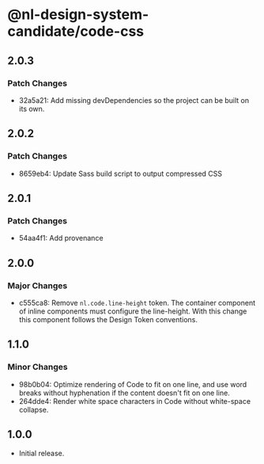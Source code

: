 # @nl-design-system-candidate/code-css

## 2.0.3

### Patch Changes

- 32a5a21: Add missing devDependencies so the project can be built on its own.

## 2.0.2

### Patch Changes

- 8659eb4: Update Sass build script to output compressed CSS

## 2.0.1

### Patch Changes

- 54aa4f1: Add provenance

## 2.0.0

### Major Changes

- c555ca8: Remove `nl.code.line-height` token. The container component of inline components must configure the line-height. With this change this component follows the Design Token conventions.

## 1.1.0

### Minor Changes

- 98b0b04: Optimize rendering of Code to fit on one line, and use word breaks without hyphenation if the content doesn't fit on one line.
- 264dde4: Render white space characters in Code without white-space collapse.

## 1.0.0

- Initial release.
